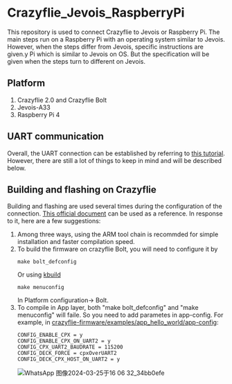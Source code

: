 # Crazyflie_Jevois_RaspberryPi
This repository is used to connect Crazyflie to Jevois or Raspberry Pi. The main steps run on a Raspberry Pi with an operating system similar to Jevois. However, when the steps differ from Jevois, specific instructions are given.y Pi which is similar to Jevois on OS. But the specification will be given when the steps turn to different on Jevois. 

## Platform
1. Crazyflie 2.0 and Crazyflie Bolt
2. Jevois-A33
3. Raspberry Pi 4

## UART communication
Overall, the UART connection can be established by referring to [this tutorial](https://www.bitcraze.io/documentation/repository/crazyflie-lib-python/master/development/uart_communication/). However, there are still a lot of things to keep in mind and will be described below.

## Building and flashing on Crazyflie
Building and flashing are used several times during the configuration of the connection. [This official document](https://www.bitcraze.io/documentation/repository/crazyflie-firmware/master/building-and-flashing/build/) can be used as a reference. In response to it, here are a few suggestions:
1. Among three ways, using the ARM tool chain is recommded for simple installation and faster compilation speed.
2. To build the firmware on crazyflie Bolt, you will need to configure it by
   ```
   make bolt_defconfig
   ```
   Or using [kbuild](https://www.bitcraze.io/documentation/repository/crazyflie-firmware/master/development/kbuild/)
   ```
   make menuconfig
   ```
   In Platform configuration-> Bolt.
3. To compile in App layer, both "make bolt_defconfig" and "make menuconfig" will faile. So you need to add parametes in app-config. For example, in [crazyflie-firmware/examples/app_hello_world/app-config](https://github.com/bitcraze/crazyflie-firmware/blob/master/examples/app_hello_world/app-config):
   ```
   CONFIG_ENABLE_CPX = y
   CONFIG_ENABLE_CPX_ON_UART2 = y
   CONFIG_CPX_UART2_BAUDRATE = 115200
   CONFIG_DECK_FORCE = cpxOverUART2
   CONFIG_DECK_CPX_HOST_ON_UART2 = y
   ```
   ![WhatsApp 图像2024-03-25于16 06 32_34bb0efe](https://github.com/Residualstress/Crazyflie_Jevois_RaspberryPi/assets/92587824/b13135d5-440f-4875-8977-6ae87589ac4a)
